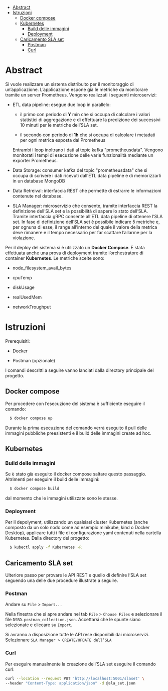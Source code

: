 <!-- @import "[TOC]" {cmd="toc" depthFrom=1 depthTo=6 orderedList=false} -->

<!-- code_chunk_output -->

- [Abstract](#-abstract-)
- [Istruzioni](#-istruzioni-)
  - [Docker compose](#-docker-compose-)
  - [Kubernetes](#-kubernetes-)
    - [Build delle immagini](#-build-delle-immagini-)
    - [Deployment](#-deployment-)
  - [Caricamento SLA set](#-caricamento-sla-set-)
    - [Postman](#-postman-)
    - [Curl](#-curl-)

<!-- /code_chunk_output -->
# Abstract

Si vuole realizzare un sistema distribuito per il monitoraggio di
un’applicazione. L’applicazione espone già le metriche da monitorare
tramite un server Prometheus. Vengono realizzati i seguenti
microservizi:

-   ETL data pipeline: esegue due loop in parallelo:

    -   il primo con periodo di **Y** min che si occupa di calcolare i
        valori statistici di aggregazione e di effettuare la predizione
        dei successivi 10 minuti per le metriche dell’SLA set.

    -   il secondo con periodo di **1h** che si occupa di calcolare i
        metadati per ogni metrica esposta dal Prometheus

    Entrambi i loop inoltrano i dati al topic kafka "prometheusdata".
    Vengono monitorati i tempi di esecuzione delle varie funzionalità
    mediante un exporter Prometheus.

-   Data Storage: consumer kafka del topic "prometheusdata" che si
    occupa di scrivere i dati ricevuti dall’ETL data pipeline e di
    memorizzarli in un database MongoDB

-   Data Retreival: interfaccia REST che permette di estrarre le
    informazioni contenute nel database.

-   SLA Manager: microservizio che consente, tramite interfaccia REST la
    definizione dell’SLA set e la possibilità di sapere lo stato
    dell’SLA. Tramite interfaccia gRPC consente all’ETL data pipeline di
    ottenere l’SLA set. In fase di definizione dell’SLA set è possibile
    indicare 5 metriche e, per ognuna di esse, il range all’interno del
    quale il valore della metrica deve rimanere e il tempo necessario
    per far scattare l’allarme per la violazione.

Per il deploy del sistema si è utilizzato un **Docker Compose**. È stata
effettuata anche una prova di deployment tramite l’orchestratore di
container **Kubernetes**. Le metriche scelte sono:

-   node_filesystem_avail_bytes

-   cpuTemp

-   diskUsage

-   realUsedMem

-   networkTroughput


# Istruzioni

Prerequisiti:

-   Docker

-   Postman (opzionale)

I comandi descritti a seguire vanno lanciati dalla directory principale
del progetto.

## Docker compose

Per procedere con l’esecuzione del sistema è sufficiente eseguire il
comando:

``` bash
  $ docker compose up
```

Durante la prima esecuzione del comando verrà eseguito il pull delle
immagini pubbliche preesistenti e il build delle immagini create ad hoc.

## Kubernetes

### Build delle immagini

Se è stato già eseguito il docker compose saltare questo passaggio.
Altrimenti per eseguire il build delle immagini:

``` bash
  $ docker compose build
```

dal momento che le immagini utilizzate sono le stesse.

### Deployment

Per il depolyment, utilizzando un qualsiasi cluster Kubernetes (anche
composto da un solo nodo come ad esempio minikube, kind o Docker
Desktop), applicare tutti i file di configurazione yaml contenuti nella
cartella Kubernetes. Dalla directory del progetto:

``` bash
  $ kubectl apply -f Kubernetes -R
```

## Caricamento SLA set

Ulteriore passo per provare le API REST e quello di definire l’SLA set
seguendo una delle due procedure illustrate a seguire.

### Postman

Andare su `File` \> `Import...`

Nella finestra che si apre andare nel tab `File` \> `Choose Files` e
selezionare il file `DSBD.postman_collection.json`. Accettarsi che le
spunte siano selezionate e cliccare su `Import`.

Si avranno a disposizione tutte le API rese disponibili dai
microservizi. Selezionare `SLA Manager > CREATE/UPDATE dell’SLA`

### Curl

Per eseguire manualmente la creazione dell’SLA set eseguire il comando
curl:

``` bash
curl --location --request PUT 'http://localhost:5001/slaset' \
--header "Content-Type: application/json" -d @sla_set.json 
```